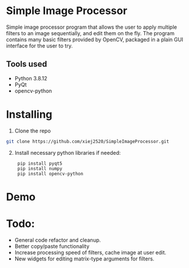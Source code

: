 # Simple Image Processor
Simple image processor program that allows the user to apply multiple filters to an image sequentially, and edit them on the fly. 
The program contains many basic filters provided by OpenCV, packaged in a plain GUI interface for the user to try.


## Tools used
* Python 3.8.12
* PyQt
* opencv-python

# Installing
1. Clone the repo
```sh
git clone https://github.com/xiej2520/SimpleImageProcessor.git
```
2. Install necessary python libraries if needed:

        pip install pyqt5
        pip install numpy
        pip install opencv-python

# Demo

# Todo:
* General code refactor and cleanup.
* Better copy/paste functionality
* Increase processing speed of filters, cache image at user edit.
* New widgets for editing matrix-type arguments for filters.
